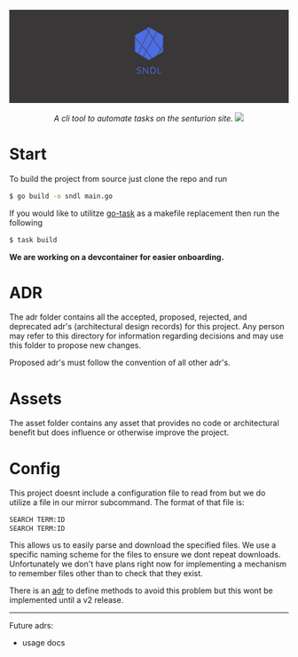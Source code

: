 ![logo](assets/twitter_header_photo_2.png)

<div style="text-align: center">
    <i>
        A cli tool to automate tasks on the senturion site.
        <img src="https://travis-ci.com/sndl-team/sndl.svg?branch=master" />
    </i>
</div>


# Start

To build the project from source just clone the repo and run

```bash
$ go build -o sndl main.go 
```

If you would like to utilitze [go-task](https://taskfile.dev) as a
makefile replacement then run the following

```bash
$ task build
```

**We are working on a devcontainer for easier onboarding.**

# ADR

The adr folder contains all the accepted, proposed, rejected, and 
deprecated adr's (architectural design records) for this project.
Any person may refer to this directory for information regarding
decisions and may use this folder to propose new changes.

Proposed adr's must follow the convention of all other adr's.

# Assets

The asset folder contains any asset that provides no code or 
architectural benefit but does influence or otherwise improve the
project.

# Config

This project doesnt include a configuration file to read from
but we do utilize a file in our mirror subcommand. The format of that
file is:

```text
SEARCH TERM:ID
SEARCH TERM:ID
```

This allows us to easily parse and download the specified files. We use a specific 
naming scheme for the files to ensure we dont repeat downloads. Unfortunately we don't
have plans right now for implementing a mechanism to remember files other than to check
that they exist.

There is an [adr](adr/009-avoid-repeat-downloads.md) to define methods to avoid this problem
but this wont be implemented until a v2 release.

---

Future adrs:

- usage docs


